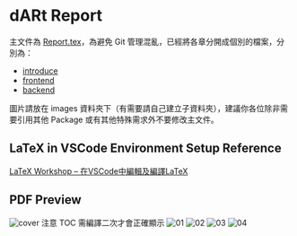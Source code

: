 # dARt Report

主文件為 [Report.tex](./Report.tex)，為避免 Git 管理混亂，已經將各章分開成個別的檔案，分別為：

- [introduce](./introduce.tex)
- [frontend](./frontend.tex)
- [backend](./backend.tex)

圖片請放在 images 資料夾下（有需要請自己建立子資料夾），建議你各位除非需要引用其他 Package 或有其他特殊需求外不要修改主文件。

## LaTeX in VSCode Environment Setup Reference

[LaTeX Workshop – 在VSCode中編輯及編譯LaTeX](https://shaynechen.gitlab.io/vscode-latex/)

## PDF Preview

![cover](./pdf-preview/01.jpg)
注意 TOC 需編譯二次才會正確顯示
![01](./pdf-preview/02.jpg)
![02](./pdf-preview/03.jpg)
![03](./pdf-preview/04.jpg)
![04](./pdf-preview/05.jpg)
